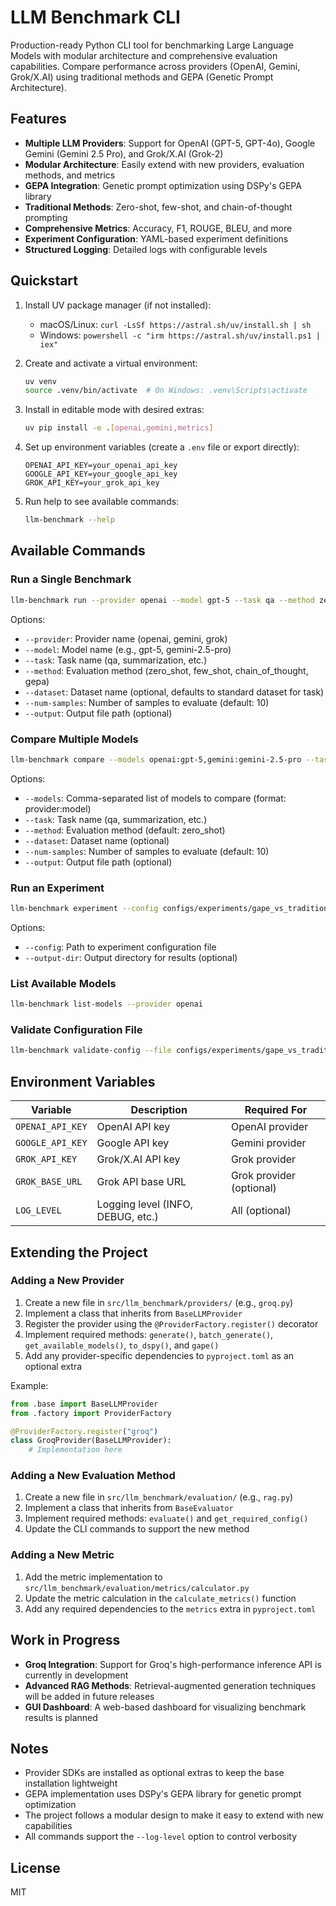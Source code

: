 # LLM Benchmark CLI

Production-ready Python CLI tool for benchmarking Large Language Models with modular architecture and comprehensive evaluation capabilities. Compare performance across providers (OpenAI, Gemini, Grok/X.AI) using traditional methods and GEPA (Genetic Prompt Architecture).

## Features

- **Multiple LLM Providers**: Support for OpenAI (GPT-5, GPT-4o), Google Gemini (Gemini 2.5 Pro), and Grok/X.AI (Grok-2)
- **Modular Architecture**: Easily extend with new providers, evaluation methods, and metrics
- **GEPA Integration**: Genetic prompt optimization using DSPy's GEPA library
- **Traditional Methods**: Zero-shot, few-shot, and chain-of-thought prompting
- **Comprehensive Metrics**: Accuracy, F1, ROUGE, BLEU, and more
- **Experiment Configuration**: YAML-based experiment definitions
- **Structured Logging**: Detailed logs with configurable levels

## Quickstart

1) Install UV package manager (if not installed):
   - macOS/Linux: `curl -LsSf https://astral.sh/uv/install.sh | sh`
   - Windows: `powershell -c "irm https://astral.sh/uv/install.ps1 | iex"`

2) Create and activate a virtual environment:
   ```bash
   uv venv
   source .venv/bin/activate  # On Windows: .venv\Scripts\activate
   ```

3) Install in editable mode with desired extras:
   ```bash
   uv pip install -e .[openai,gemini,metrics]
   ```

4) Set up environment variables (create a `.env` file or export directly):
   ```
   OPENAI_API_KEY=your_openai_api_key
   GOOGLE_API_KEY=your_google_api_key
   GROK_API_KEY=your_grok_api_key
   ```

5) Run help to see available commands:
   ```bash
   llm-benchmark --help
   ```

## Available Commands

### Run a Single Benchmark

```bash
llm-benchmark run --provider openai --model gpt-5 --task qa --method zero_shot
```

Options:
- `--provider`: Provider name (openai, gemini, grok)
- `--model`: Model name (e.g., gpt-5, gemini-2.5-pro)
- `--task`: Task name (qa, summarization, etc.)
- `--method`: Evaluation method (zero_shot, few_shot, chain_of_thought, gepa)
- `--dataset`: Dataset name (optional, defaults to standard dataset for task)
- `--num-samples`: Number of samples to evaluate (default: 10)
- `--output`: Output file path (optional)

### Compare Multiple Models

```bash
llm-benchmark compare --models openai:gpt-5,gemini:gemini-2.5-pro --task summarization
```

Options:
- `--models`: Comma-separated list of models to compare (format: provider:model)
- `--task`: Task name (qa, summarization, etc.)
- `--method`: Evaluation method (default: zero_shot)
- `--dataset`: Dataset name (optional)
- `--num-samples`: Number of samples to evaluate (default: 10)
- `--output`: Output file path (optional)

### Run an Experiment

```bash
llm-benchmark experiment --config configs/experiments/gape_vs_traditional.yaml
```

Options:
- `--config`: Path to experiment configuration file
- `--output-dir`: Output directory for results (optional)

### List Available Models

```bash
llm-benchmark list-models --provider openai
```

### Validate Configuration File

```bash
llm-benchmark validate-config --file configs/experiments/gape_vs_traditional.yaml
```

## Environment Variables

| Variable | Description | Required For |
|----------|-------------|-------------|
| `OPENAI_API_KEY` | OpenAI API key | OpenAI provider |
| `GOOGLE_API_KEY` | Google API key | Gemini provider |
| `GROK_API_KEY` | Grok/X.AI API key | Grok provider |
| `GROK_BASE_URL` | Grok API base URL | Grok provider (optional) |
| `LOG_LEVEL` | Logging level (INFO, DEBUG, etc.) | All (optional) |

## Extending the Project

### Adding a New Provider

1. Create a new file in `src/llm_benchmark/providers/` (e.g., `groq.py`)
2. Implement a class that inherits from `BaseLLMProvider`
3. Register the provider using the `@ProviderFactory.register()` decorator
4. Implement required methods: `generate()`, `batch_generate()`, `get_available_models()`, `to_dspy()`, and `gape()`
5. Add any provider-specific dependencies to `pyproject.toml` as an optional extra

Example:
```python
from .base import BaseLLMProvider
from .factory import ProviderFactory

@ProviderFactory.register("groq")
class GroqProvider(BaseLLMProvider):
    # Implementation here
```

### Adding a New Evaluation Method

1. Create a new file in `src/llm_benchmark/evaluation/` (e.g., `rag.py`)
2. Implement a class that inherits from `BaseEvaluator`
3. Implement required methods: `evaluate()` and `get_required_config()`
4. Update the CLI commands to support the new method

### Adding a New Metric

1. Add the metric implementation to `src/llm_benchmark/evaluation/metrics/calculator.py`
2. Update the metric calculation in the `calculate_metrics()` function
3. Add any required dependencies to the `metrics` extra in `pyproject.toml`

## Work in Progress

- **Groq Integration**: Support for Groq's high-performance inference API is currently in development
- **Advanced RAG Methods**: Retrieval-augmented generation techniques will be added in future releases
- **GUI Dashboard**: A web-based dashboard for visualizing benchmark results is planned

## Notes

- Provider SDKs are installed as optional extras to keep the base installation lightweight
- GEPA implementation uses DSPy's GEPA library for genetic prompt optimization
- The project follows a modular design to make it easy to extend with new capabilities
- All commands support the `--log-level` option to control verbosity

## License

MIT